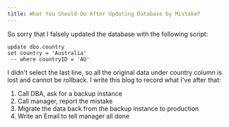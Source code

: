 ```yaml
---
title: What You Should Do After Updating Database by Mistake?
---
```


So sorry that I falsely updated the database with the following script:

```
update dbo.country
set country = 'Australia'
 -- where countryID = 'AU'
```

I didn't select the last line, so all the original data under country column is lost and cannot be rollback. I write this blog to record what I've after that:


1. Call DBA, ask for a backup instance
2. Call manager, report the mistake
3. Migrate  the data back from the backup instance to production
4. Write an Email to tell manager all done

